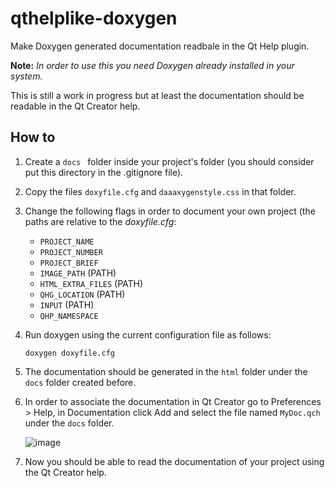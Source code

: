 # qthelplike-doxygen

Make Doxygen generated documentation readbale in the Qt Help plugin.

**Note:** *In order to use this you need Doxygen already installed in your system.*

This is still a work in progress but at least the documentation should be readable in the Qt Creator help.



## How to

1. Create a `docs ` folder inside your project's folder (you should consider put this directory in the .gitignore file).

2. Copy the files `doxyfile.cfg` and `daaaxygenstyle.css` in that folder.

3. Change the following flags in order to document your own project (the paths are relative to the *doxyfile.cfg*:

   - `PROJECT_NAME`
   - `PROJECT_NUMBER`
   - `PROJECT_BRIEF`
   - `IMAGE_PATH` (PATH)
   - `HTML_EXTRA_FILES` (PATH)
   - `QHG_LOCATION` (PATH)
   - `INPUT` (PATH)
   - `QHP_NAMESPACE`

4. Run doxygen using the current configuration file as follows:

   ```
   doxygen doxyfile.cfg
   ```

5. The documentation should be generated in the `html` folder under the `docs` folder created before.

6. In order to associate the documentation in Qt Creator go to Preferences > Help, in Documentation click Add and select the file named `MyDoc.qch` under the `docs` folder.

   ![image](https://drive.google.com/uc?export=view&id=1SEUfKF0PJ2Xl4pNG29kWGMCpHlaMMnSH) 

7. Now you should be able to read the documentation of your project using the Qt Creator help.

